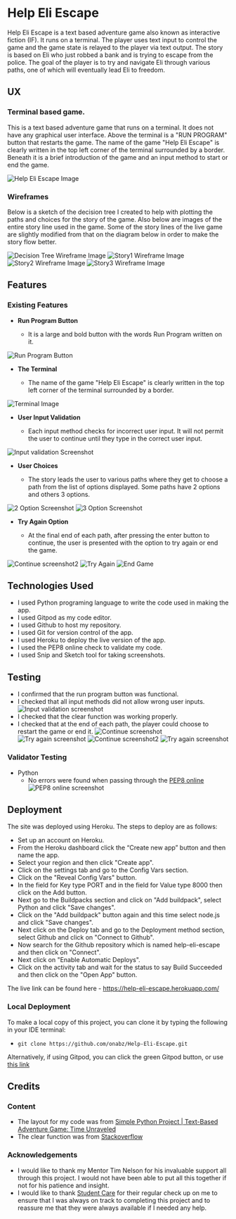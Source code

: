 # Help Eli Escape
Help Eli Escape is a text based adventure game also known as interactive fiction (IF). It runs on a terminal. The player uses text input to control the game and the game state is relayed to the player via text output. The story is based on Eli who just robbed a bank and is trying to escape from the police. The goal of the player is to try and navigate Eli through various paths, one of which will eventually lead Eli to freedom.  

## UX

### Terminal based game.
This is a text based adventure game that runs on a terminal. It does not have any graphical user interface. Above the terminal is a "RUN PROGRAM" button that restarts the game. The name of the game "Help Eli Escape" is clearly written in the top left corner of the terminal surrounded by a border. Beneath it is a brief introduction of the game and an input method to start or end the game.

![Help Eli Escape Image](documentation/eli-screenshot.png)

### Wireframes

Below is a sketch of the decision tree I created to help with plotting the paths and choices for the story of the game. Also below are images of the entire story line used in the game. Some of the story lines of the live game are slightly modified from that on the diagram below in order to make the story flow better. 

![Decision Tree Wireframe Image](documentation/eli_decision_tree.jpg)
![Story1 Wireframe Image](documentation/story1.png)
![Story2 Wireframe Image](documentation/story2.png)
![Story3 Wireframe Image](documentation/story3.png)

## Features 

### Existing Features

- __Run Program Button__

  - It is a large and bold button  with the words Run Program written on it.  

![Run Program Button](documentation/run-program-button.png)

- __The Terminal__

  - The name of the game "Help Eli Escape" is clearly written in the top left corner of the terminal surrounded by a border.
 
![Terminal Image](documentation/terminal-image.png)

- __User Input Validation__

  - Each input method checks for incorrect user input. It will not permit the user to continue until they type in the correct user input. 
 
![Input validation Screenshot](documentation/input_validation.png)

- __User Choices__

  - The story leads the user to various paths where they get to choose a path from the list of options displayed. Some paths have 2 options and others 3 options. 
 
![2 Option Screenshot](documentation/options-2.png)
![3 Option Screenshot](documentation/options.png)

- __Try Again Option__

  - At the final end of each path, after pressing the enter button to continue, the user is presented with the option to try again or end the game.

![Continue screenshot2](documentation/continue-screenshot2.png) 
![Try Again](documentation/try-again-screenshot.png)
![End Game](documentation/end-game.png)

## Technologies Used

- I used Python programing language to write the code used in making the app.
- I used Gitpod as my code editor.
- I used Github to host my repository.
- I used Git for version control of the app.
- I used Heroku to deploy the live version of the app.
- I used the PEP8 online check to validate my code.
- I used Snip and Sketch tool for taking screenshots.

## Testing 

- I confirmed that the run program button was functional.
- I checked that all input methods did not allow wrong user inputs.
![Input validation screenshot](documentation/input_validation.png)
- I checked that the clear function was working properly.
- I checked that at the end of each path, the player could choose to restart the game or end it.
![Continue screenshot](documentation/continue-screensnhot.png)
![Try again screenshot](documentation/try-again-screenshot.png)
![Continue screenshot2](documentation/continue-screenshot2.png)
![Try again screenshot](documentation/try-again-screenshot.png) 

### Validator Testing 

- Python
  - No errors were found when passing through the [PEP8 online](http://pep8online.com/checkresult)
  ![PEP8 online screenshot](documentation/pep8-validation.png)

## Deployment
The site was deployed using Heroku. The steps to deploy are as follows:
  * Set up an account on Heroku.
  * From the Heroku dashboard click the “Create new app” button and then name the app.
  * Select your region and then click "Create app".
  * Click on the settings tab and go to the Config Vars section.
  * Click on the "Reveal Config Vars" button.
  * In the field for Key type PORT and in the field for Value type 8000 then click on the Add button.
  * Next go to the Buildpacks section and click on "Add buildpack", select Python and click "Save changes".
  * Click on the "Add buildpack" button again and this time select node.js and click "Save changes".
  * Next click on the Deploy tab and go to the Deployment method section, select Github and click on "Connect to Github".
  * Now search for the Github repository which is named help-eli-escape and then click on "Connect".
  * Next click on "Enable Automatic Deploys".
  * Click on the activity tab and wait for the status to say Build Succeeded and then click on the "Open App" button.

The live link can be found here - https://help-eli-escape.herokuapp.com/

### Local Deployment

To make a local copy of this project, you can clone it by typing the following in your IDE terminal:

- `git clone https://github.com/onabz/Help-Eli-Escape.git`

Alternatively, if using Gitpod, you can click the green Gitpod button, or use [this link](https://gitpod.io/#https://github.com/onabz/Help-Eli-Escape)


## Credits 
 
### Content 

- The layout for my code was from [Simple Python Project | Text-Based Adventure Game: Time Unraveled](https://www.youtube.com/watch?v=ypNFNr72Xe8&t=209s)
- The clear function was from [Stackoverflow](https://stackoverflow.com/questions/2084508/clear-terminal-in-python)

### Acknowledgements

- I would like to thank my Mentor Tim Nelson for his invaluable support all through this project. I would not have been able to put all this together if not for his patience and insight.
- I would like to thank [Student Care](https://learn.codeinstitute.net/ci_support/diplomainsoftwaredevelopmentecommerce/studentcare) for their regular check up on me to ensure that I was always on track to completing this project and to reassure me that they were always available if I needed any help.